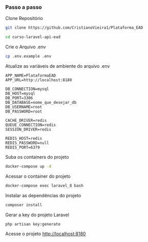 


### Passo a passo
Clone Repositório
```sh
git clone https://github.com/CristianoVieira1/Plataforma_EAD
```

```sh
cd curso-laravel-api-ead
```

Crie o Arquivo .env
```sh
cp .env.example .env
```


Atualize as variáveis de ambiente do arquivo .env
```dosini
APP_NAME=PlataformaEAD
APP_URL=http://localhost:8180

DB_CONNECTION=mysql
DB_HOST=mysql
DB_PORT=3306
DB_DATABASE=nome_que_desejar_db
DB_USERNAME=root
DB_PASSWORD=root

CACHE_DRIVER=redis
QUEUE_CONNECTION=redis
SESSION_DRIVER=redis

REDIS_HOST=redis
REDIS_PASSWORD=null
REDIS_PORT=6379
```


Suba os containers do projeto
```sh
docker-compose up -d
```


Acessar o container do projeto
```sh
docker-compose exec laravel_8 bash
```


Instalar as dependências do projeto
```sh
composer install
```


Gerar a key do projeto Laravel
```sh
php artisan key:generate
```


Acesse o projeto
[http://localhost:8180](http://localhost:8180)
